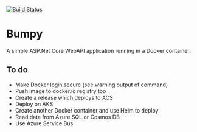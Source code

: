 [![Build Status](https://kadluba.visualstudio.com/Bumpy/_apis/build/status/ckadluba.Bumpy?branchName=master)](https://kadluba.visualstudio.com/Bumpy/_build/latest?definitionId=3&branchName=master)

# Bumpy
A simple ASP.Net Core WebAPI application running in a Docker container.

## To do
* Make Docker login secure (see warning output of command)
* Push image to docker.io registry too
* Create a release which deploys to ACS
* Deploy on AKS
* Create another Docker container and use Helm to deploy
* Read data from Azure SQL or Cosmos DB
* Use Azure Service Bus
